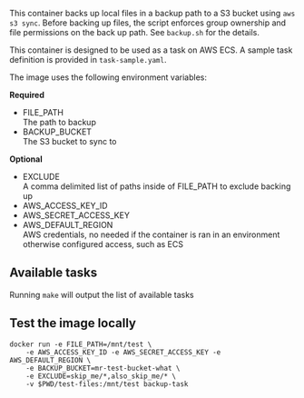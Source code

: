 This container backs up local files in a backup path to a S3 bucket using 
`aws s3 sync`. Before backing up files, the script enforces group ownership and 
file permissions on the back up path. See `backup.sh` for the details.

This container is designed to be used as a task on AWS ECS. A sample task
definition is provided in `task-sample.yaml`.

The image uses the following environment variables:

**Required** 
- FILE_PATH  
    The path to backup
- BACKUP_BUCKET  
    The S3 bucket to sync to

**Optional**  
- EXCLUDE  
        A comma delimited list of paths inside of FILE_PATH to exclude backing up
- AWS_ACCESS_KEY_ID
- AWS_SECRET_ACCESS_KEY
- AWS_DEFAULT_REGION  
    AWS credentials, no needed if the container is ran in an environment 
    otherwise configured access, such as ECS 


Available tasks
---------------

Running `make` will output the list of available tasks

Test the image locally
---------------------

    docker run -e FILE_PATH=/mnt/test \
        -e AWS_ACCESS_KEY_ID -e AWS_SECRET_ACCESS_KEY -e AWS_DEFAULT_REGION \
        -e BACKUP_BUCKET=mr-test-bucket-what \
        -e EXCLUDE=skip_me/*,also_skip_me/* \
        -v $PWD/test-files:/mnt/test backup-task
        
